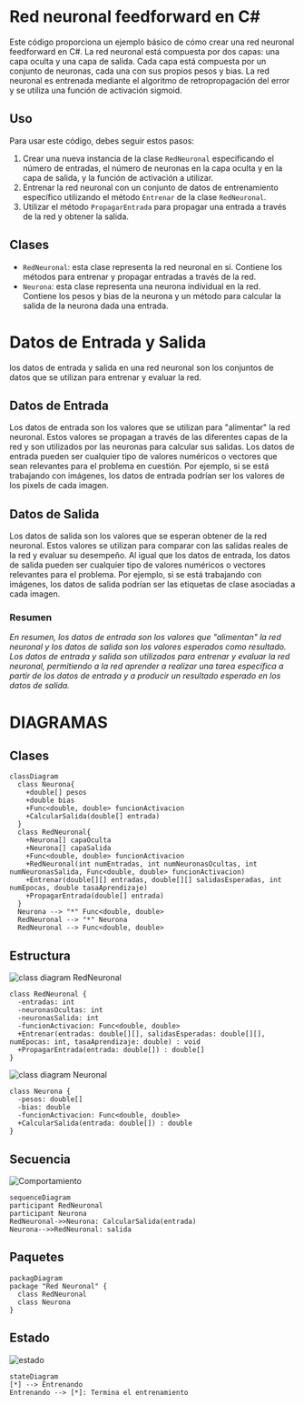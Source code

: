 ﻿# Red neuronal feedforward en C#

Este código proporciona un ejemplo básico de cómo crear una red neuronal feedforward en C#. La red neuronal está compuesta por dos capas: una capa oculta y una capa de salida. Cada capa está compuesta por un conjunto de neuronas, cada una con sus propios pesos y bias. La red neuronal es entrenada mediante el algoritmo de retropropagación del error y se utiliza una función de activación sigmoid.

## Uso
Para usar este código, debes seguir estos pasos:

1. Crear una nueva instancia de la clase `RedNeuronal` especificando el número de entradas, el número de neuronas en la capa oculta y en la capa de salida, y la función de activación a utilizar.
2. Entrenar la red neuronal con un conjunto de datos de entrenamiento específico utilizando el método `Entrenar` de la clase `RedNeuronal`.
3. Utilizar el método `PropagarEntrada` para propagar una entrada a través de la red y obtener la salida.

## Clases
- `RedNeuronal`: esta clase representa la red neuronal en sí. Contiene los métodos para entrenar y propagar entradas a través de la red.
- `Neurona`: esta clase representa una neurona individual en la red. Contiene los pesos y bias de la neurona y un método para calcular la salida de la neurona dada una entrada.

# Datos de Entrada y Salida

los datos de entrada y salida en una red neuronal son los conjuntos de datos que se utilizan para entrenar y evaluar la red.

## Datos de Entrada

Los datos de entrada son los valores que se utilizan para "alimentar" la red neuronal. Estos valores se propagan a través de las diferentes capas de la red y son utilizados por las neuronas para calcular sus salidas. Los datos de entrada pueden ser cualquier tipo de valores numéricos o vectores que sean relevantes para el problema en cuestión. Por ejemplo, si se está trabajando con imágenes, los datos de entrada podrían ser los valores de los pixels de cada imagen.

## Datos de Salida

Los datos de salida son los valores que se esperan obtener de la red neuronal. Estos valores se utilizan para comparar con las salidas reales de la red y evaluar su desempeño. Al igual que los datos de entrada, los datos de salida pueden ser cualquier tipo de valores numéricos o vectores relevantes para el problema. Por ejemplo, si se está trabajando con imágenes, los datos de salida podrían ser las etiquetas de clase asociadas a cada imagen.

### Resumen

_*En resumen, los datos de entrada son los valores que "alimentan" la red neuronal y los datos de salida son los valores esperados como resultado. Los datos de entrada y salida son utilizados para entrenar y evaluar la red neuronal, permitiendo a la red aprender a realizar una tarea específica a partir de los datos de entrada y a producir un resultado esperado en los datos de salida.*_

# DIAGRAMAS

## Clases
```
classDiagram
  class Neurona{
    +double[] pesos
    +double bias
    +Func<double, double> funcionActivacion
    +CalcularSalida(double[] entrada)
  }
  class RedNeuronal{
    +Neurona[] capaOculta
    +Neurona[] capaSalida
    +Func<double, double> funcionActivacion
    +RedNeuronal(int numEntradas, int numNeuronasOcultas, int numNeuronasSalida, Func<double, double> funcionActivacion)
    +Entrenar(double[][] entradas, double[][] salidasEsperadas, int numEpocas, double tasaAprendizaje)
    +PropagarEntrada(double[] entrada)
  }
  Neurona --> "*" Func<double, double>
  RedNeuronal --> "*" Neurona
  RedNeuronal --> Func<double, double>
```
## Estructura
![class diagram RedNeuronal](https://user-images.githubusercontent.com/1908966/213896215-f0a02e91-79ee-495b-a8e3-d3cb535adac5.png)
```
class RedNeuronal {
  -entradas: int
  -neuronasOcultas: int
  -neuronasSalida: int
  -funcionActivacion: Func<double, double>
  +Entrenar(entradas: double[][], salidasEsperadas: double[][], numEpocas: int, tasaAprendizaje: double) : void
  +PropagarEntrada(entrada: double[]) : double[]
}
```
![class diagram Neuronal](https://user-images.githubusercontent.com/1908966/213896223-dc904a91-9b21-487a-8d23-f2db1640a7af.png)
```
class Neurona {
  -pesos: double[]
  -bias: double
  -funcionActivacion: Func<double, double>
  +CalcularSalida(entrada: double[]) : double
}
```
## Secuencia
![Comportamiento](https://user-images.githubusercontent.com/1908966/213896319-74165448-fd0e-4771-acf1-0e15172694cc.png)
```
sequenceDiagram
participant RedNeuronal
participant Neurona
RedNeuronal->>Neurona: CalcularSalida(entrada)
Neurona-->>RedNeuronal: salida
```
## Paquetes
```
packagDiagram
package "Red Neuronal" {
  class RedNeuronal
  class Neurona
}
```
## Estado
![estado](https://user-images.githubusercontent.com/1908966/213896469-02c2577c-ffca-4bc1-ad51-24e6fb63dd13.png)
```
stateDiagram
[*] --> Entrenando
Entrenando --> [*]: Termina el entrenamiento
```
